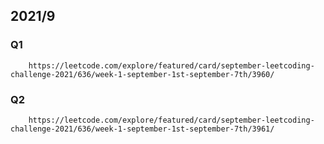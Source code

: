 ## 2021/9
### Q1
        https://leetcode.com/explore/featured/card/september-leetcoding-challenge-2021/636/week-1-september-1st-september-7th/3960/
### Q2
        https://leetcode.com/explore/featured/card/september-leetcoding-challenge-2021/636/week-1-september-1st-september-7th/3961/

